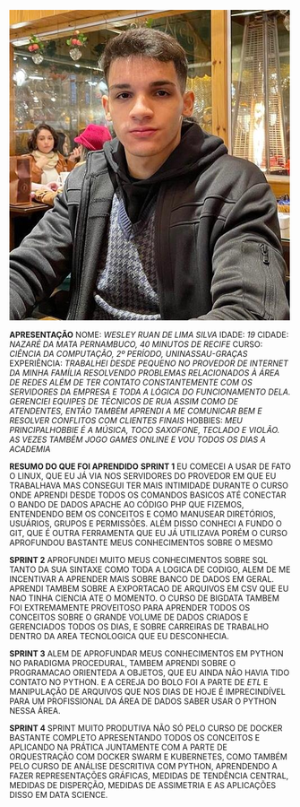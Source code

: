 
![minha foto](img/foto%20minyha%20c3erta.jpg)

**APRESENTAÇÃO**
NOME: *WESLEY RUAN DE LIMA SILVA*
IDADE: *19*
CIDADE: *NAZARÉ DA MATA PERNAMBUCO, 40 MINUTOS DE RECIFE*
CURSO: *CIÊNCIA DA COMPUTAÇÃO, 2º PERÍODO, UNINASSAU-GRAÇAS*
EXPERIÊNCIA: *TRABALHEI DESDE PEQUENO NO PROVEDOR DE INTERNET DA MINHA FAMÍLIA RESOLVENDO        PROBLEMAS RELACIONADOS À ÁREA DE REDES ALÉM DE TER CONTATO CONSTANTEMENTE COM OS SERVIDORES DA EMPRESA E TODA A LÓGICA DO FUNCIONAMENTO DELA. GERENCIEI EQUIPES DE TÉCNICOS DE RUA ASSIM COMO DE ATENDENTES, ENTÃO TAMBÉM APRENDI A ME COMUNICAR BEM E RESOLVER CONFLITOS COM CLIENTES FINAIS*
    HOBBIES: *MEU PRINCIPALHOBBIE É A MÚSICA, TOCO SAXOFONE, TECLADO E VIOLÃO. AS VEZES TAMBÉM JOGO GAMES ONLINE E VOU TODOS OS DIAS A ACADEMIA*


**RESUMO DO QUE FOI APRENDIDO**
    **SPRINT 1** 
    EU COMECEI A USAR DE FATO O LINUX, QUE EU JÁ VIA NOS SERVIDORES DO PROVEDOR EM QUE EU TRABALHAVA MAS CONSEGUI TER MAIS INTIMIDADE DURANTE O CURSO ONDE APRENDI DESDE TODOS OS COMANDOS BASICOS ATÉ CONECTAR O BANDO DE DADOS APACHE AO CÓDIGO PHP QUE FIZEMOS, ENTENDENDO BEM OS CONCEITOS E COMO MANUSEAR DIRETÓRIOS, USUÁRIOS, GRUPOS E PERMISSÕES. ALÉM DISSO CONHECI A FUNDO O GIT, QUE É OUTRA FERRAMENTA QUE EU JÁ UTILIZAVA PORÉM O CURSO APROFUNDOU BASTANTE MEUS CONHECIMENTOS SOBRE O MESMO
    
**SPRINT 2** 
APROFUNDEI MUITO MEUS CONHECIMENTOS SOBRE SQL TANTO DA SUA SINTAXE COMO TODA A LOGICA DE CODIGO, ALEM DE ME INCENTIVAR A APRENDER MAIS SOBRE BANCO DE DADOS EM GERAL. APRENDI TAMBEM SOBRE A EXPORTACAO DE ARQUIVOS EM CSV QUE EU NAO TINHA CIENCIA ATE O MOMENTO. O CURSO DE BIGDATA TAMBEM FOI EXTREMAMENTE PROVEITOSO PARA APRENDER TODOS OS CONCEITOS SOBRE O GRANDE VOLUME DE DADOS CRIADOS E GERENCIADOS TODOS OS DIAS, E SOBRE CARREIRAS DE TRABALHO DENTRO DA AREA TECNOLOGICA QUE EU DESCONHECIA.

**SPRINT 3**
    ALEM DE APROFUNDAR MEUS CONHECIMENTOS EM PYTHON NO PARADIGMA PROCEDURAL, TAMBEM APRENDI SOBRE O PROGRAMACAO ORIENTEDA A OBJETOS, QUE EU AINDA NÃO HAVIA TIDO CONTATO NO PYTHON. E A CEREJA DO BOLO FOI A PARTE DE *ETL* E MANIPULAÇÃO DE ARQUIVOS QUE NOS DIAS DE HOJE É IMPRECINDÍVEL PARA UM PROFISSIONAL DA ÁREA DE DADOS SABER USAR O PYTHON NESSA ÁREA.

**SPRINT 4**
    SPRINT MUITO PRODUTIVA NÃO SÓ PELO CURSO DE DOCKER BASTANTE COMPLETO APRESENTANDO TODOS OS CONCEITOS E APLICANDO NA PRÁTICA JUNTAMENTE COM A PARTE DE ORQUESTRAÇÃO COM DOCKER SWARM E KUBERNETES, COMO TAMBÉM PELO CURSO DE ANÁLISE DESCRITIVA COM PYTHON, APRENDENDO A FAZER REPRESENTAÇÕES GRÁFICAS, MEDIDAS DE TENDÊNCIA CENTRAL, MEDIDAS DE DISPERÇÃO, MEDIDAS DE ASSIMETRIA E AS APLICAÇÕES DISSO EM DATA SCIENCE.